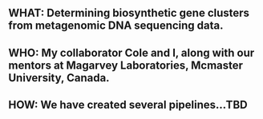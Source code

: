 
## WHAT: Determining biosynthetic gene clusters from metagenomic DNA sequencing data.


## WHO: My collaborator Cole and I, along with our mentors at Magarvey Laboratories, Mcmaster University, Canada.

## HOW: We have created several pipelines...TBD

